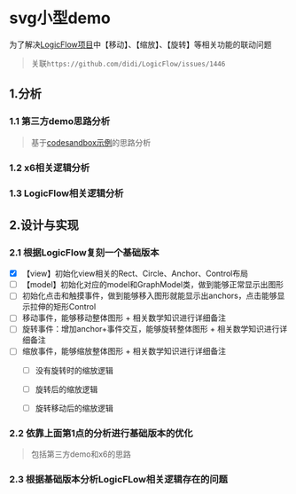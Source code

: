 # svg小型demo

为了解决[LogicFlow项目](https://github.com/didi/LogicFlow)中【移动】、【缩放】、【旋转】等相关功能的联动问题

> 关联`https://github.com/didi/LogicFlow/issues/1446`

## 1.分析

### 1.1 第三方demo思路分析

> 基于[codesandbox示例](https://codesandbox.io/s/editor-example-yqp8ce?file=/src/demos/demo3-drag/edit/drag/index.tsx)的思路分析

### 1.2 x6相关逻辑分析

### 1.3 LogicFlow相关逻辑分析


## 2.设计与实现

### 2.1 根据LogicFlow复刻一个基础版本

-[x] 【view】初始化view相关的Rect、Circle、Anchor、Control布局
-[ ] 【model】初始化对应的model和GraphModel类，做到能够正常显示出图形
-[ ] 初始化点击和触摸事件，做到能够移入图形就能显示出anchors，点击能够显示拉伸的矩形Control
-[ ] 移动事件，能够移动整体图形 + 相关数学知识进行详细备注
-[ ] 旋转事件：增加anchor+事件交互，能够旋转整体图形 + 相关数学知识进行详细备注
-[ ] 缩放事件，能够缩放整体图形 + 相关数学知识进行详细备注
  -[ ] 没有旋转时的缩放逻辑
  -[ ] 旋转后的缩放逻辑
  -[ ] 旋转移动后的缩放逻辑


### 2.2 依靠上面第1点的分析进行基础版本的优化
> 包括第三方demo和x6的思路


### 2.3 根据基础版本分析LogicFLow相关逻辑存在的问题